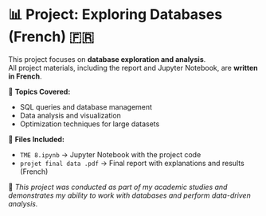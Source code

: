 # 📊 Project: Exploring Databases (French) 🇫🇷  

This project focuses on **database exploration and analysis**.  
All project materials, including the report and Jupyter Notebook, are **written in French**.  

📌 **Topics Covered:**  
- SQL queries and database management  
- Data analysis and visualization  
- Optimization techniques for large datasets  

📂 **Files Included:**  
- `TME 8.ipynb` → Jupyter Notebook with the project code  
- `projet final data .pdf` → Final report with explanations and results (French)  

📝 *This project was conducted as part of my academic studies and demonstrates my ability to work with databases and perform data-driven analysis.*  
